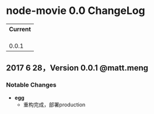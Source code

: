 # node-movie 0.0 ChangeLog
    
<table>
<tr>
<th>Current</th>
</tr>
<tr>
<td>
<br/>0.0.1<br/>
</td>
</tr>
</table>

## 2017 6 28，Version 0.0.1 @matt.meng
### Notable Changes
* **egg**
   * 重构完成，部署production